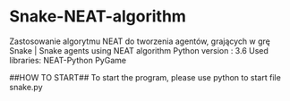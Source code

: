 # Snake-NEAT-algorithm
Zastosowanie algorytmu NEAT do tworzenia agentów, grających w grę Snake | Snake agents using NEAT algorithm
Python version : 3.6
Used libraries:
NEAT-Python
PyGame

##HOW TO START##
To start the program, please use python to start file snake.py



